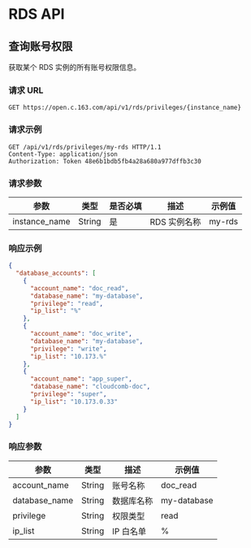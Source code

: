 # RDS API

## 查询账号权限

获取某个 RDS 实例的所有账号权限信息。

### 请求 URL

`GET https://open.c.163.com/api/v1/rds/privileges/{instance_name}`

### 请求示例

```http
GET /api/v1/rds/privileges/my-rds HTTP/1.1
Content-Type: application/json
Authorization: Token 48e6b1bdb5fb4a28a680a977dffb3c30
```

### 请求参数

|      参数     |  类型  | 是否必填 |     描述     | 示例值 |
|---------------|--------|----------|--------------|--------|
| instance_name | String | 是       | RDS 实例名称 | my-rds |


### 响应示例

```json
{
  "database_accounts": [
    {
      "account_name": "doc_read",
      "database_name": "my-database",
      "privilege": "read",
      "ip_list": "%"
    },
    {
      "account_name": "doc_write",
      "database_name": "my-database",
      "privilege": "write",
      "ip_list": "10.173.%"
    },
    {
      "account_name": "app_super",
      "database_name": "cloudcomb-doc",
      "privilege": "super",
      "ip_list": "10.173.0.33"
    }
  ]
}
```

### 响应参数

|      参数     |  类型  |    描述    |   示例值    |
|---------------|--------|------------|-------------|
| account_name  | String | 账号名称   | doc_read    |
| database_name | String | 数据库名称 | my-database |
| privilege     | String | 权限类型   | read        |
| ip_list       | String | IP 白名单  | %           |








